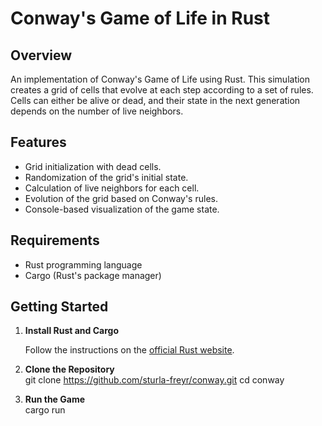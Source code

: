 # Conway's Game of Life in Rust

## Overview
An implementation of Conway's Game of Life using Rust. This simulation creates a grid of cells that evolve at each step according to a set of rules. Cells can either be alive or dead, and their state in the next generation depends on the number of live neighbors.

## Features
- Grid initialization with dead cells.
- Randomization of the grid's initial state.
- Calculation of live neighbors for each cell.
- Evolution of the grid based on Conway's rules.
- Console-based visualization of the game state.

## Requirements
- Rust programming language
- Cargo (Rust's package manager)

## Getting Started

1. **Install Rust and Cargo**
   
   Follow the instructions on the [official Rust website](https://www.rust-lang.org/tools/install).

2. **Clone the Repository**   
git clone https://github.com/sturla-freyr/conway.git
cd conway

3. **Run the Game**   
cargo run
